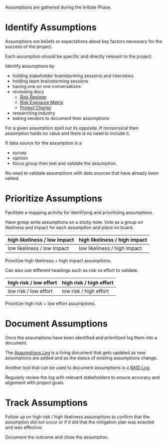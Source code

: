 Assumptions are gathered during the Initiate Phase.

# Identify Assumptions

Assumptions are beliefs or expectations about key factors necessary for the success of the project.

Each assumption should be specific and directly relevant to the project.

Identify assumptions by

- holding stakeholder brainstorming sessions and interviews
- holding team brainstorming sessions
- having one on one conversations
- reviewing docs
	- [Risk Register](../../Tooling/Risk%20Register.md)
	- [Risk Exposure Matrix](../../Tooling/Risk%20Exposure%20Matrix.md)
	- [Project Charter](../../Tooling/Project%20Charter.md)
- researching industry
- asking vendors to document their assumptions

For a given assumption spell out its opposite. If nonsensical then assumption holds no value and there is no need to include it.

If data source for the assumption is a 
- survey
- opinion
- focus group
then test and validate the assumption.

No need to validate assumptions with data sources that have already been vetted.

# Prioritize Assumptions

Facilitate a mapping activity for identifying and prioritizing assumptions.

Have group write assumptions on a sticky note.
Vote as a group on likeliness and impact for each assumption and place on board.

|high likeliness / low impact|high likeliness / high impact|
|--|--|
|low likeliness / low impact|low likeliness / high impact|

Prioritize high likeliness + high impact assumptions.

Can also use different headings such as risk vs effort to validate.

|high risk / low effort| high risk / high effort|
|--|--|
|low risk / low effort|low risk / high effort|

Prioritize high risk + low effort assumptions.

# Document Assumptions

Once the assumptions have been identified and prioritized log them into a document.

The [Assumptions Log](../../Tooling/Assumptions%20Log.md) is a living document that gets updated as new assumptions are added and as the status of existing assumptions change.

Another tool that can be used to document assumptions is a [RAID Log](../../Tooling/RAID%20Log.md).

Regularly review the log with relevant stakeholders to ensure accuracy and alignment with project goals.

# Track Assumptions

Follow up on  high risk  / high likeliness assumptions to confirm that the assumption did not occur or if it did that the mitigation plan was enacted and was effective.

Document the outcome and close the assumption.
